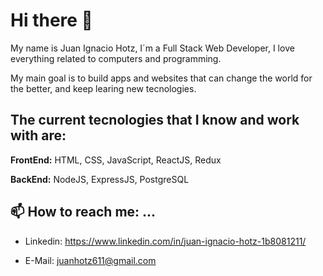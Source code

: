 # Hi there 👋

My name is Juan Ignacio Hotz, I´m a Full Stack Web Developer, I love everything related to computers and programming.

My main goal is to build apps and websites that can change the world for the better, and keep learing new tecnologies.

## The current tecnologies that I know and work with are: 

**FrontEnd:** HTML, CSS, JavaScript, ReactJS, Redux

**BackEnd:** NodeJS, ExpressJS, PostgreSQL

## 📫 How to reach me: ...

- Linkedin: https://www.linkedin.com/in/juan-ignacio-hotz-1b8081211/

- E-Mail: juanhotz611@gmail.com

<!--
**NachoHotz/NachoHotz** is a ✨ _special_ ✨ repository because its `README.md` (this file) appears on your GitHub profile.

Here are some ideas to get you started:

- 🔭 I’m currently working on ...
- 🌱 I’m currently learning ...
- 👯 I’m looking to collaborate on ...
- 🤔 I’m looking for help with ...
- 💬 Ask me about ...
- 📫 How to reach me: ...
- 😄 Pronouns: ...
- ⚡ Fun fact: ...
-->
